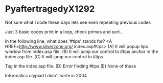# PyaftertragedyX1292
Not sure what I code these days lets see even repeating previous codes

Just 3 basic codes print in a loop, check primes and sort..


In the following line, what does ‘#tips’ stands
for?
<A HREF=http://www.silverzone.org/
index.asp#tips>
(A) It will popup tips window from index.asp
file.
(B) It will jump our control to #tips anchor in
the index.asp file.
(C) It will jump our control to #tips <Div> Tag
in the index.asp file.
(D) Error finding #tips
(E) None of these

Informatics olypiad I didn't write in 2004
